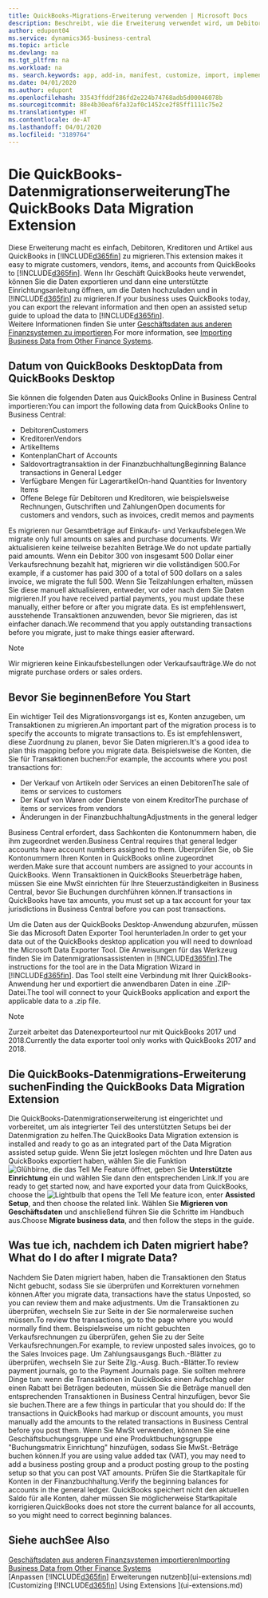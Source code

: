 ```yaml
---
title: QuickBooks-Migrations-Erweiterung verwenden | Microsoft Docs
description: Beschreibt, wie die Erweiterung verwendet wird, um Debitoren, Kreditoren, Artikel und Konten aus QuickBooks Desktop zu Business Central zu importieren.
author: edupont04
ms.service: dynamics365-business-central
ms.topic: article
ms.devlang: na
ms.tgt_pltfrm: na
ms.workload: na
ms. search.keywords: app, add-in, manifest, customize, import, implement
ms.date: 04/01/2020
ms.author: edupont
ms.openlocfilehash: 33543ffddf286fd2e224b74768adb5d00046078b
ms.sourcegitcommit: 88e4b30eaf6fa32af0c1452ce2f85ff1111c75e2
ms.translationtype: HT
ms.contentlocale: de-AT
ms.lasthandoff: 04/01/2020
ms.locfileid: "3189764"
---
```

# <a name="the-quickbooks-data-migration-extension"></a><span data-ttu-id="21425-103">Die QuickBooks-Datenmigrationserweiterung</span><span class="sxs-lookup"><span data-stu-id="21425-103">The QuickBooks Data Migration Extension</span></span>
<span data-ttu-id="21425-104">Diese Erweiterung macht es einfach, Debitoren, Kreditoren und Artikel aus QuickBooks in [!INCLUDE[d365fin](includes/d365fin_md.md)] zu migrieren.</span><span class="sxs-lookup"><span data-stu-id="21425-104">This extension makes it easy to migrate customers, vendors, items, and accounts from QuickBooks to [!INCLUDE[d365fin](includes/d365fin_md.md)].</span></span> <span data-ttu-id="21425-105">Wenn Ihr Geschäft QuickBooks heute verwendet, können Sie die Daten exportieren und dann eine unterstützte Einrichtungsanleitung öffnen, um die Daten hochzuladen und in [!INCLUDE[d365fin](includes/d365fin_md.md)] zu migrieren.</span><span class="sxs-lookup"><span data-stu-id="21425-105">If your business uses QuickBooks today, you can export the relevant information and then open an assisted setup guide to upload the data to [!INCLUDE[d365fin](includes/d365fin_md.md)].</span></span>  
<span data-ttu-id="21425-106">Weitere Informationen finden Sie unter [Geschäftsdaten aus anderen Finanzsystemen zu importieren](across-import-data-configuration-packages.md).</span><span class="sxs-lookup"><span data-stu-id="21425-106">For more information, see [Importing Business Data from Other Finance Systems](across-import-data-configuration-packages.md).</span></span>

## <a name="data-from-quickbooks-desktop"></a><span data-ttu-id="21425-107">Datum von QuickBooks Desktop</span><span class="sxs-lookup"><span data-stu-id="21425-107">Data from QuickBooks Desktop</span></span>
 
<span data-ttu-id="21425-108">Sie können die folgenden Daten aus QuickBooks Online in Business Central importieren:</span><span class="sxs-lookup"><span data-stu-id="21425-108">You can import the following data from QuickBooks Online to Business Central:</span></span>

- <span data-ttu-id="21425-109">Debitoren</span><span class="sxs-lookup"><span data-stu-id="21425-109">Customers</span></span>  
- <span data-ttu-id="21425-110">Kreditoren</span><span class="sxs-lookup"><span data-stu-id="21425-110">Vendors</span></span>  
- <span data-ttu-id="21425-111">Artikel</span><span class="sxs-lookup"><span data-stu-id="21425-111">Items</span></span>  
- <span data-ttu-id="21425-112">Kontenplan</span><span class="sxs-lookup"><span data-stu-id="21425-112">Chart of Accounts</span></span>  
- <span data-ttu-id="21425-113">Saldovortragtransaktion in der Finanzbuchhaltung</span><span class="sxs-lookup"><span data-stu-id="21425-113">Beginning Balance transactions in General Ledger</span></span>  
- <span data-ttu-id="21425-114">Verfügbare Mengen für Lagerartikel</span><span class="sxs-lookup"><span data-stu-id="21425-114">On-hand Quantities for Inventory Items</span></span>  
- <span data-ttu-id="21425-115">Offene Belege für Debitoren und Kreditoren, wie beispielsweise Rechnungen, Gutschriften und Zahlungen</span><span class="sxs-lookup"><span data-stu-id="21425-115">Open documents for customers and vendors, such as invoices, credit memos and payments</span></span>  

<span data-ttu-id="21425-116">Es migrieren nur Gesamtbeträge auf Einkaufs- und Verkaufsbelegen.</span><span class="sxs-lookup"><span data-stu-id="21425-116">We migrate only full amounts on sales and purchase documents.</span></span> <span data-ttu-id="21425-117">Wir aktualisieren keine teilweise bezahlten Beträge.</span><span class="sxs-lookup"><span data-stu-id="21425-117">We do not update partially paid amounts.</span></span> <span data-ttu-id="21425-118">Wenn ein Debitor 300 von insgesamt 500 Dollar einer Verkaufsrechnung bezahlt hat, migrieren wir die vollständigen 500.</span><span class="sxs-lookup"><span data-stu-id="21425-118">For example, if a customer has paid 300 of a total of 500 dollars on a sales invoice, we migrate the full 500.</span></span> <span data-ttu-id="21425-119">Wenn Sie Teilzahlungen erhalten, müssen Sie diese manuell aktualisieren, entweder, vor oder nach dem Sie Daten migrieren.</span><span class="sxs-lookup"><span data-stu-id="21425-119">If you have received partial payments, you must update these manually, either before or after you migrate data.</span></span> <span data-ttu-id="21425-120">Es ist empfehlenswert, ausstehende Transaktionen anzuwenden, bevor Sie migrieren, das ist einfacher danach.</span><span class="sxs-lookup"><span data-stu-id="21425-120">We recommend that you apply outstanding transactions before you migrate, just to make things easier afterward.</span></span>

> [!NOTE]
> <span data-ttu-id="21425-121">Wir migrieren keine Einkaufsbestellungen oder Verkaufsaufträge.</span><span class="sxs-lookup"><span data-stu-id="21425-121">We do not migrate purchase orders or sales orders.</span></span>

## <a name="before-you-start"></a><span data-ttu-id="21425-122">Bevor Sie beginnen</span><span class="sxs-lookup"><span data-stu-id="21425-122">Before You Start</span></span>
<span data-ttu-id="21425-123">Ein wichtiger Teil des Migrationsvorgangs ist es, Konten anzugeben, um Transaktionen zu migrieren.</span><span class="sxs-lookup"><span data-stu-id="21425-123">An important part of the migration process is to specify the accounts to migrate transactions to.</span></span> <span data-ttu-id="21425-124">Es ist empfehlenswert, diese Zuordnung zu planen, bevor Sie Daten migrieren.</span><span class="sxs-lookup"><span data-stu-id="21425-124">It's a good idea to plan this mapping before you migrate data.</span></span> <span data-ttu-id="21425-125">Beispielsweise die Konten, die Sie für Transaktionen buchen:</span><span class="sxs-lookup"><span data-stu-id="21425-125">For example, the accounts where you post transactions for:</span></span>

- <span data-ttu-id="21425-126">Der Verkauf von Artikeln oder Services an einen Debitoren</span><span class="sxs-lookup"><span data-stu-id="21425-126">The sale of items or services to customers</span></span>  
- <span data-ttu-id="21425-127">Der Kauf von Waren oder Dienste von einem Kreditor</span><span class="sxs-lookup"><span data-stu-id="21425-127">The purchase of items or services from vendors</span></span>  
- <span data-ttu-id="21425-128">Änderungen in der Finanzbuchhaltung</span><span class="sxs-lookup"><span data-stu-id="21425-128">Adjustments in the general ledger</span></span>  

<span data-ttu-id="21425-129">Business Central erfordert, dass Sachkonten die Kontonummern haben, die ihm zugeordnet werden.</span><span class="sxs-lookup"><span data-stu-id="21425-129">Business Central requires that general ledger accounts have account numbers assigned to them.</span></span> <span data-ttu-id="21425-130">Überprüfen Sie, ob Sie Kontonummern Ihren Konten in QuickBooks online zugeordnet werden.</span><span class="sxs-lookup"><span data-stu-id="21425-130">Make sure that account numbers are assigned to your accounts in QuickBooks.</span></span>
<span data-ttu-id="21425-131">Wenn Transaktionen in QuickBooks Steuerbeträge haben, müssen Sie eine MwSt einrichten für Ihre Steuerzuständigkeiten in Business Central, bevor Sie Buchungen durchführen können.</span><span class="sxs-lookup"><span data-stu-id="21425-131">If transactions in QuickBooks have tax amounts, you must set up a tax account for your tax jurisdictions in Business Central before you can post transactions.</span></span>

<span data-ttu-id="21425-132">Um die Daten aus der QuickBooks Desktop-Anwendung abzurufen, müssen Sie das Microsoft Daten Exporter Tool herunterladen.</span><span class="sxs-lookup"><span data-stu-id="21425-132">In order to get your data out of the QuickBooks desktop application you will need to download the Microsoft Data Exporter Tool.</span></span>  <span data-ttu-id="21425-133">Die Anweisungen für das Werkzeug finden Sie im Datenmigrationsassistenten in [!INCLUDE[d365fin](includes/d365fin_md.md)].</span><span class="sxs-lookup"><span data-stu-id="21425-133">The instructions for the tool are in the Data Migration Wizard in [!INCLUDE[d365fin](includes/d365fin_md.md)].</span></span> <span data-ttu-id="21425-134">Das Tool stellt eine Verbindung mit Ihrer QuickBooks-Anwendung her und exportiert die anwendbaren Daten in eine .ZIP-Datei.</span><span class="sxs-lookup"><span data-stu-id="21425-134">The tool will connect to your QuickBooks application and export the applicable data to a .zip file.</span></span>  

> [!NOTE]
> <span data-ttu-id="21425-135">Zurzeit arbeitet das Datenexporteurtool nur mit QuickBooks 2017 und 2018.</span><span class="sxs-lookup"><span data-stu-id="21425-135">Currently the data exporter tool only works with QuickBooks 2017 and 2018.</span></span>

## <a name="finding-the-quickbooks-data-migration-extension"></a><span data-ttu-id="21425-136">Die QuickBooks-Datenmigrations-Erweiterung suchen</span><span class="sxs-lookup"><span data-stu-id="21425-136">Finding the QuickBooks Data Migration Extension</span></span>
<span data-ttu-id="21425-137">Die QuickBooks-Datenmigrationserweiterung ist eingerichtet und vorbereitet, um als integrierter Teil des unterstützten Setups bei der Datenmigration zu helfen.</span><span class="sxs-lookup"><span data-stu-id="21425-137">The QuickBooks Data Migration extension is installed and ready to go as an integrated part of the Data Migration assisted setup guide.</span></span> <span data-ttu-id="21425-138">Wenn Sie jetzt loslegen möchten und Ihre Daten aus QuickBooks exportiert haben, wählen Sie die Funktion ![Glühbirne, die das Tell Me Feature](media/ui-search/search_small.png "Tell Me-Funktion") öffnet, geben Sie **Unterstützte Einrichtung** ein und wählen Sie dann den entsprechenden Link.</span><span class="sxs-lookup"><span data-stu-id="21425-138">If you are ready to get started now, and have exported your data from QuickBooks, choose the ![Lightbulb that opens the Tell Me feature](media/ui-search/search_small.png "Tell me what you want to do") icon, enter **Assisted Setup**, and then choose the related link.</span></span> <span data-ttu-id="21425-139">Wählen Sie **Migrieren von Geschäftsdaten** und anschließend führen Sie die Schritte im Handbuch aus.</span><span class="sxs-lookup"><span data-stu-id="21425-139">Choose **Migrate business data**, and then follow the steps in the guide.</span></span>  

## <a name="what-do-i-do-after-i-migrate-data"></a><span data-ttu-id="21425-140">Was tue ich, nachdem ich Daten migriert habe?</span><span class="sxs-lookup"><span data-stu-id="21425-140">What do I do after I migrate Data?</span></span>
<span data-ttu-id="21425-141">Nachdem Sie Daten migriert haben, haben die Transaktionen den Status Nicht gebucht, sodass Sie sie überprüfen und Korrekturen vornehmen können.</span><span class="sxs-lookup"><span data-stu-id="21425-141">After you migrate data, transactions have the status Unposted, so you can review them and make adjustments.</span></span> <span data-ttu-id="21425-142">Um die Transaktionen zu überprüfen, wechseln Sie zur Seite in der Sie normalerweise suchen müssen.</span><span class="sxs-lookup"><span data-stu-id="21425-142">To review the transactions, go to the page where you would normally find them.</span></span> <span data-ttu-id="21425-143">Beispielsweise um nicht gebuchten Verkaufsrechnungen zu überprüfen, gehen Sie zu der Seite Verkaufsrechnungen.</span><span class="sxs-lookup"><span data-stu-id="21425-143">For example, to review unposted sales invoices, go to the Sales Invoices page.</span></span> <span data-ttu-id="21425-144">Um Zahlungsausgangs Buch.-Blätter zu überprüfen, wechseln Sie zur Seite Zlg.-Ausg. Buch.-Blätter.</span><span class="sxs-lookup"><span data-stu-id="21425-144">To review payment journals, go to the Payment Journals page.</span></span>
<span data-ttu-id="21425-145">Sie sollten mehrere Dinge tun: wenn die Transaktionen in QuickBooks einen Aufschlag oder einen Rabatt bei Beträgen bedeuten, müssen Sie die Beträge manuell den entsprechenden Transaktionen in Business Central hinzufügen, bevor Sie sie buchen.</span><span class="sxs-lookup"><span data-stu-id="21425-145">There are a few things in particular that you should do: If the transactions in QuickBooks had markup or discount amounts, you must manually add the amounts to the related transactions in Business Central before you post them.</span></span>
<span data-ttu-id="21425-146">Wenn Sie MwSt verwenden, können Sie eine Geschäftsbuchungsgruppe und eine Produktbuchungsgruppe "Buchungsmatrix Einrichtung" hinzufügen, sodass Sie MwSt.-Beträge buchen können.</span><span class="sxs-lookup"><span data-stu-id="21425-146">If you are using value added tax (VAT), you may need to add a business posting group and a product posting group to the posting setup so that you can post VAT amounts.</span></span>
<span data-ttu-id="21425-147">Prüfen Sie die Startkapitale für Konten in der Finanzbuchhaltung.</span><span class="sxs-lookup"><span data-stu-id="21425-147">Verify the beginning balances for accounts in the general ledger.</span></span> <span data-ttu-id="21425-148">QuickBooks speichert nicht den aktuellen Saldo für alle Konten, daher müssen Sie möglicherweise Startkapitale korrigieren.</span><span class="sxs-lookup"><span data-stu-id="21425-148">QuickBooks does not store the current balance for all accounts, so you might need to correct beginning balances.</span></span>

## <a name="see-also"></a><span data-ttu-id="21425-149">Siehe auch</span><span class="sxs-lookup"><span data-stu-id="21425-149">See Also</span></span>
[<span data-ttu-id="21425-150">Geschäftsdaten aus anderen Finanzsystemen importieren</span><span class="sxs-lookup"><span data-stu-id="21425-150">Importing Business Data from Other Finance Systems</span></span>](across-import-data-configuration-packages.md)  
<span data-ttu-id="21425-151">[Anpassen [!INCLUDE[d365fin](includes/d365fin_md.md)] Erweiterungen nutzenb](ui-extensions.md)</span><span class="sxs-lookup"><span data-stu-id="21425-151">[Customizing [!INCLUDE[d365fin](includes/d365fin_md.md)] Using Extensions ](ui-extensions.md)</span></span>  
